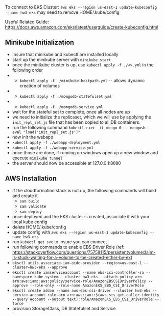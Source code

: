 To connect to EKS Cluster:
`aws eks --region us-east-1 update-kubeconfig --name hw3-eks`
may need to remove HOME/.kube/config

Useful Related Guide: https://docs.aws.amazon.com/eks/latest/userguide/create-kubeconfig.html



## Minikube Initialization

- Insure that minikube and kubectl are installed locally
- start up the minikube server with `minikube start`
- once the minikube cluster is up, use `kubectl apply -f ./<>.yml` in the following order
- - `kubectl apply -f ./minikube-hostpath.yml` -- allows dynamic creation of volumes
- - `kubectl apply -f ./mongodb-statefulset.yml`
- - `kubectl apply -f ./mongodb-service.yml`
- wait for the stateful set to complete, once all nodes are up
- we need to initialize the replicaset, which we will use by applying the `init_repl_set.js` file
  that has been copied to all DB containers.
- run the following command `kubectl exec -it mongo-0 -- mongosh --eval "load('init_repl_set.js')"`
- now init the webapp
- `kubectl apply -f ./webapp-deployment.yml`
- `kubectl apply -f ./webapp-service.yml`
- once those are done, if running on windows open up a new window and execute `minikube tunnel`
- the server should now be accessible at 127.0.0.1:8080




## AWS Installation

- if the cloudformation stack is not up, the following commands will build and create it
    - `sam build`
    - `sam validate`
    - `sam deploy`
- once deployed and the EKS cluster is created, associate it with your local kube config
- delete HOME/.kube/config
- update config with `aws eks --region us-east-1 update-kubeconfig --name hw3-eks`
- run `kubectl get svc` to insure you can connect
- run following commands to enable EBS Driver Role (ref: https://stackoverflow.com/questions/75758115/persistentvolumeclaim-is-stuck-waiting-for-a-volume-to-be-created-either-by-ex)
- `eksctl utils associate-iam-oidc-provider --region=us-east-1 --cluster=hw3-eks --approve`
- `eksctl create iamserviceaccount --name ebs-csi-controller-sa --namespace kube-system --cluster hw3-eks --attach-policy-arn arn:aws:iam::aws:policy/service-role/AmazonEBSCSIDriverPolicy --approve --role-only --role-name AmazonEKS_EBS_CSI_DriverRole`
- `eksctl create addon --name aws-ebs-csi-driver --cluster hw3-eks --service-account-role-arn arn:aws:iam::$(aws sts get-caller-identity --query Account --output text):role/AmazonEKS_EBS_CSI_DriverRole --force`
- provision StorageClass, DB Statefulset and Service